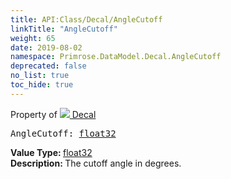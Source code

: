 ```yaml
---
title: API:Class/Decal/AngleCutoff
linkTitle: "AngleCutoff"
weight: 65
date: 2019-08-02
namespace: Primrose.DataModel.Decal.AngleCutoff
deprecated: false
no_list: true
toc_hide: true
---
```

Property of <a href="/docs/api-reference/Class/Decal"><img src="/icons/silk/photo.png"/>&nbsp;Decal</a>
<pre class="method-declaration">
AngleCutoff: <a class="type" href="/docs/api-reference/System/Primitives#single">float32</a></pre>
<b>Value Type: </b>
<a class="type" href="/docs/api-reference/System/Primitives#single">float32</a>
<br/>
<b>Description: </b>
The cutoff angle in degrees.

